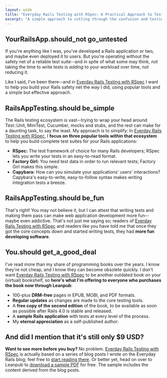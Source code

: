 ```yaml
---
layout: wide
title: "Everyday Rails Testing with RSpec: A Practical Approach to Test-Driven Development"
excerpt: "A simple approach to cutting through the confusion and testing your Rails applications."
---
```


## YourRailsApp.should_not go_untested

If you're anything like I was, you've developed a Rails application or two, and maybe even deployed it to users. But you're operating without the safety net of a reliable test suite--and in spite of what some may think, not taking the time to write tests is *adding* to your workload over time, not reducing it.

Like I said, I've been there--and in [Everday Rails Testing with RSpec](https://leanpub.com/everydayrailsrspec) I want to help you build your Rails safety net the way I did, using popular tools and a simple but effective approach.

## RailsAppTesting.should be_simple

The Rails testing ecosystem is vast--trying to wrap your head around Test::Unit, MiniTest, Cucumber, mocks and stubs, and the rest can make for a daunting task, to say the least. My approach is to simplify: In [Everday Rails Testing with RSpec](https://leanpub.com/everydayrailsrspec), I **focus on three popular tools within that ecosystem** to help you build complete test suites for your Rails applications:

- **RSpec:** The test framework of choice for many Rails developers; RSpec lets you write your tests in an easy-to-read format.
- **Factory Girl:** You need test data in order to run relevant tests; Factory Girl makes this simple.
- **Capybara:** How can you simulate your applications' users' interactions? Capybara's easy-to-write, easy-to-follow syntax makes writing integration tests a breeze.

## RailsAppTesting.should be_fun

That's right! You may not believe it, but I can attest that writing tests and making them pass can make web application development more fun--maybe even addictive. That's not just me saying so; readers of [Everday Rails Testing with RSpec](https://leanpub.com/everydayrailsrspec) and readers like you have told me that once they got the core concepts down and started writing tests, they had **more fun developing software**.

## You.should get_a_good_deal

I've read more than my share of programming books over the years. I know they're not cheap, and I know they can become obsolete quickly. I don't want [Everday Rails Testing with RSpec](https://leanpub.com/everydayrailsrspec) to be another outdated book on your (virtual) bookshelf, so **here's what I'm offering to everyone who purchases the book now through Leanpub**:

- 100-plus **DRM-free** pages in EPUB, MOBI, and PDF formats.
- **Regular updates** as changes are made to the core testing tools.
- A **free copy of the second edition** of the book, to be available as soon as possible after Rails 4.0 is stable and released.
- A **sample Rails application** with tests at every level of the process.
- My **eternal appreciation** as a self-published author.

## And did I mention that it's **still only $9 USD?**

**Want to see more before you buy?** No problem. [Everday Rails Testing with RSpec](https://leanpub.com/everydayrailsrspec) is actually based on a series of blog posts I wrote on the Everyday Rails blog; feel free to [start reading there](http://everydayrails.com/2012/03/12/testing-series-intro.html). Or better yet, head on over to Leanpub to [download a sample PDF](http://samples.leanpub.com/everydayrailsrspec-sample.pdf) for free. The sample includes the content derived from the blog posts.